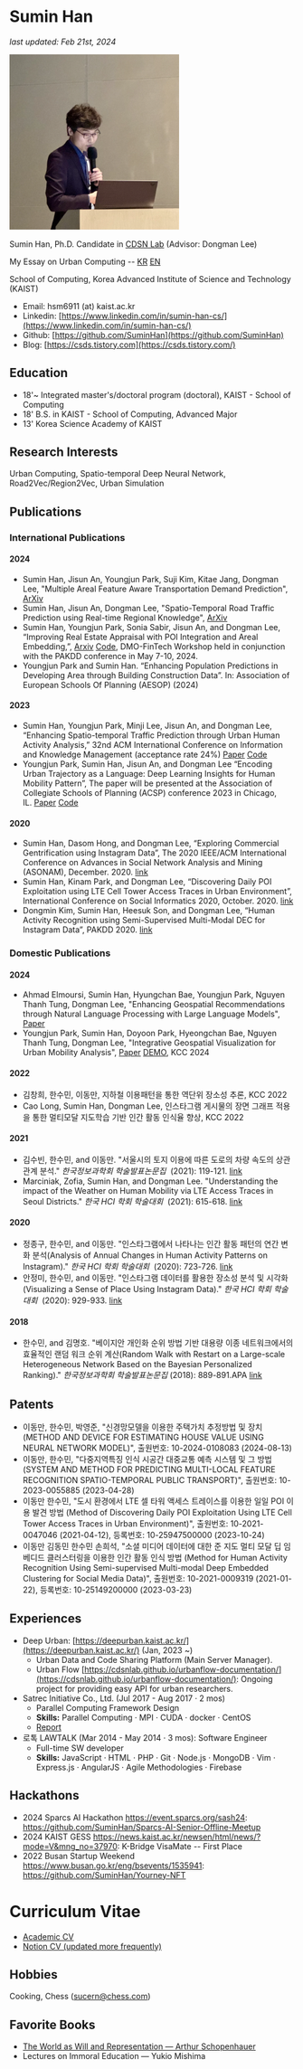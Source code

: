 Sumin Han
===

_last updated: Feb 21st, 2024_

<img src="suminhan-taiwan.png" alt="SuminHan Taiwan" width="300" >



Sumin Han, Ph.D. Candidate in [CDSN Lab](http://cds.kaist.ac.kr/) (Advisor: Dongman Lee)

My Essay on Urban Computing -- [KR](https://suminhan.github.io/SuminHan_Essay_Philosophy_on_Urban_Computing_KR.pdf) [EN](https://suminhan.github.io/SuminHan_Essay_Philosophy_on_Urban_Computing_EN.pdf)

School of Computing, Korea Advanced Institute of Science and Technology (KAIST)

*   Email: hsm6911 (at) kaist.ac.kr
*   Linkedin: [https://www.linkedin.com/in/sumin-han-cs/](https://www.linkedin.com/in/sumin-han-cs/)
*   Github: [https://github.com/SuminHan](https://github.com/SuminHan)
*   Blog: [https://csds.tistory.com](https://csds.tistory.com/)

## Education

*   18'~ Integrated master's/doctoral program (doctoral), KAIST - School of Computing
*   18' B.S. in KAIST - School of Computing, Advanced Major
*   13' Korea Science Academy of KAIST

## Research Interests

Urban Computing, Spatio-temporal Deep Neural Network, Road2Vec/Region2Vec, Urban Simulation

## Publications

### International Publications

#### 2024
- Sumin Han, Jisun An, Youngjun Park, Suji Kim, Kitae Jang, Dongman Lee, "Multiple Areal Feature Aware Transportation Demand Prediction", [ArXiv](https://arxiv.org/abs/2408.12890)
- Sumin Han, Jisun An, Dongman Lee, "Spatio-Temporal Road Traffic Prediction using Real-time Regional Knowledge", [ArXiv](https://arxiv.org/abs/2408.12882)
- Sumin Han, Youngjun Park, Sonia Sabir, Jisun An, and Dongman Lee, “Improving Real Estate Appraisal with POI Integration and Areal Embedding,”, [Arxiv](https://arxiv.org/abs/2311.11812) [Code](https://github.com/SuminHan/AMMASI), DMO-FinTech Workshop held in conjunction with the PAKDD conference in May 7-10, 2024.
- Youngjun Park and Sumin Han. “Enhancing Population Predictions in Developing Area through Building Construction Data”. In: Association of European Schools Of Planning (AESOP) (2024)

#### 2023
- Sumin Han, Youngjun Park, Minji Lee, Jisun An, and Dongman Lee, “Enhancing Spatio-temporal Traffic Prediction through Urban Human Activity Analysis,”  32nd ACM International Conference on Information and Knowledge Management (acceptance rate 24%) [Paper](https://dl.acm.org/doi/10.1145/3583780.3614867) [Code](https://github.com/SuminHan/Traffic-UAGCRNTF)
- Youngjun Park, Sumin Han, Jisun An, and Dongman Lee “Encoding Urban Trajectory as a Language: Deep Learning Insights for Human Mobility Pattern”, The paper will be presented at the Association of Collegiate Schools of Planning (ACSP) conference 2023 in Chicago, IL. [Paper](https://dofeature.github.io/documents/2023_ACSP.pdf) [Code](https://github.com/SuminHan/OD-astar)

#### 2020

- Sumin Han, Dasom Hong, and Dongman Lee, “Exploring Commercial Gentrification using Instagram Data”, The 2020 IEEE/ACM International Conference on Advances in Social Network Analysis and Mining (ASONAM), December. 2020. [link](https://suminhan.github.io/087_146_557.pdf)
- Sumin Han, Kinam Park, and Dongman Lee, “Discovering Daily POI Exploitation using LTE Cell Tower Access Traces in Urban Environment”, International Conference on Social Informatics 2020, October. 2020. [link](https://link.springer.com/chapter/10.1007/978-3-030-60975-7_7)
- Dongmin Kim, Sumin Han, Heesuk Son, and Dongman Lee, “Human Activity Recognition using Semi-Supervised Multi-Modal DEC for Instagram Data”, PAKDD 2020. [link](https://link.springer.com/chapter/10.1007/978-3-030-47426-3_67)

### Domestic Publications

#### 2024
- Ahmad Elmoursi, Sumin Han, Hyungchan Bae, Youngjun Park, Nguyen Thanh Tung, Dongman Lee, "Enhancing Geospatial Recommendations through Natural Language Processing with Large Language Models", [Paper](Enhancing_Geospatial_Recommendations_through_Natur.pdf)
- Youngjun Park, Sumin Han, Doyoon Park, Hyeongchan Bae, Nguyen Thanh Tung, Dongman Lee, "Integrative Geospatial Visualization for Urban Mobility Analysis", [Paper](Integrative_Geospatial_Visualization_for_Urban_Mob.pdf) [DEMO](https://manhattan-geo.vercel.app/), KCC 2024

#### 2022
- 김창희, 한수민, 이동만, 지하철 이용패턴을 통한 역단위 장소성 추론, KCC 2022
- Cao Long, Sumin Han, Dongman Lee, 인스타그램 게시물의 장면 그래프 적용을 통한 멀티모달 지도학습 기반 인간 활동 인식율 향상, KCC 2022

#### 2021

- 김수빈, 한수민, and 이동만. "서울시의 토지 이용에 따른 도로의 차량 속도의 상관관계 분석." *한국정보과학회 학술발표논문집*
 (2021): 119-121. [link](https://www.dbpia.co.kr/journal/articleDetail?nodeId=NODE10582849)
- Marciniak, Zofia, Sumin Han, and Dongman Lee. "Understanding the impact of the Weather on Human Mobility via LTE Access Traces in Seoul Districts." *한국 HCI 학회 학술대회*
 (2021): 615-618. [link](https://www.dbpia.co.kr/journal/articleDetail?nodeId=NODE10530300)

#### 2020

- 정종구, 한수민, and 이동만. "인스타그램에서 나타나는 인간 활동 패턴의 연간 변화 분석(Analysis of Annual Changes in Human Activity Patterns on Instagram)." *한국 HCI 학회 학술대회*
 (2020): 723-726. [link](https://www.dbpia.co.kr/journal/articleDetail?nodeId=NODE10402833)
- 안정미, 한수민, and 이동만. "인스타그램 데이터를 활용한 장소성 분석 및 시각화(Visualizing a Sense of Place Using Instagram Data)." *한국 HCI 학회 학술대회*
 (2020): 929-933. [link](https://www.dbpia.co.kr/journal/articleDetail?nodeId=NODE10402880)

#### 2018

- 한수민, and 김명호. "베이지안 개인화 순위 방법 기반 대용량 이종 네트워크에서의 효율적인 랜덤 워크 순위 계산(Random Walk with Restart on a Large-scale Heterogeneous Network Based on the Bayesian Personalized Ranking)." *한국정보과학회 학술발표논문집* (2018): 889-891.APA [link](https://www.dbpia.co.kr/journal/articleDetail?nodeId=NODE07613785)

## Patents
- 이동만, 한수민, 박영준, "신경망모델을 이용한 주택가치 추정방법 및 장치 (METHOD AND DEVICE FOR ESTIMATING HOUSE VALUE USING NEURAL NETWORK MODEL)", 출원번호: 10-2024-0108083 (2024-08-13)
- 이동만, 한수민, "다중지역특징 인식 시공간 대중교통 예측 시스템 및 그 방법 (SYSTEM AND METHOD FOR PREDICTING MULTI-LOCAL FEATURE RECOGNITION SPATIO-TEMPORAL PUBLIC TRANSPORT)", 출원번호: 10-2023-0055885 (2023-04-28)
- 이동만 한수민, "도시 환경에서 LTE 셀 타워 액세스 트레이스를 이용한 일일 POI 이용 발견 방법 (Method of Discovering Daily POI Exploitation Using LTE Cell Tower Access Traces in Urban Environment)", 출원번호: 10-2021-0047046 (2021-04-12), 등록번호: 10-25947500000 (2023-10-24)
- 이동만 김동민 한수민 손희석, "소셜 미디어 데이터에 대한 준 지도 멀티 모달 딥 임베디드 클러스터링을 이용한 인간 활동 인식 방법 (Method for Human Activity Recognition Using Semi-supervised Multi-modal Deep Embedded Clustering for Social Media Data)", 출원번호: 10-2021-0009319 (2021-01-22), 등록번호: 10-25149200000 (2023-03-23)

## Experiences
- Deep Urban: [https://deepurban.kaist.ac.kr/](https://deepurban.kaist.ac.kr/) (Jan, 2023 ~)
    - Urban Data and Code Sharing Platform (Main Server Manager).
    - Urban Flow [https://cdsnlab.github.io/urbanflow-documentation/](https://cdsnlab.github.io/urbanflow-documentation/): Ongoing project for providing easy API for urban researchers.
- Satrec Initiative Co., Ltd. (Jul 2017 - Aug 2017 · 2 mos)
    - Parallel Computing Framework Design
    - **Skills:** Parallel Computing · MPI · CUDA · docker · CentOS
    - [Report](2017_여름_인턴십_프로그램_결과_보고서_(한수민).pdf)
- 로톡 LAWTALK (Mar 2014 - May 2014 · 3 mos): Software Engineer
    - Full-time SW developer
    - **Skills:** JavaScript · HTML · PHP · Git · Node.js · MongoDB · Vim · Express.js · AngularJS · Agile Methodologies · Firebase

## Hackathons

- 2024 Sparcs AI Hackathon <https://event.sparcs.org/sash24>: <https://github.com/SuminHan/Sparcs-AI-Senior-Offline-Meetup>
- 2024 KAIST GESS <https://news.kaist.ac.kr/newsen/html/news/?mode=V&mng_no=37970>: K-Bridge VisaMate -- First Place
- 2022 Busan Startup Weekend <https://www.busan.go.kr/eng/bsevents/1535941>: <https://github.com/SuminHan/Yourney-NFT>

# Curriculum Vitae
- [Academic CV](https://suminhan.github.io/Sumin_Academic_CV.pdf)
- [Notion CV (updated more frequently)](https://smhan.notion.site/Sumin-Han-CV-1df31bb70e99436990aac08e051d4d3e)


## Hobbies

Cooking, Chess ([sucern@chess.com](https://www.chess.com/member/sucern))

## Favorite Books

- [The World as Will and Representation — Arthur Schopenhauer](https://en.wikisource.org/wiki/The_World_as_Will_and_Representation)
- Lectures on Immoral Education — Yukio Mishima
